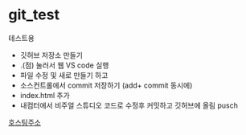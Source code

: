 # git_test
테스트용

+ 깃허브 저장소 만들기 
+ .(점) 눌러서 웹 VS code 실행
+ 파일 수정 및 새로 만들기 하고 
+ 소스컨트롤에서 commit 저장하기 (add+ commit 동시에)
+ index.html 추가
+ 내컴터에서 비주얼 스튜디오 코드로 수정후 커밋하고 깃허브에 올림 pusch

[호스팅주소](https://ansdmsl.github.io/gittest/)

